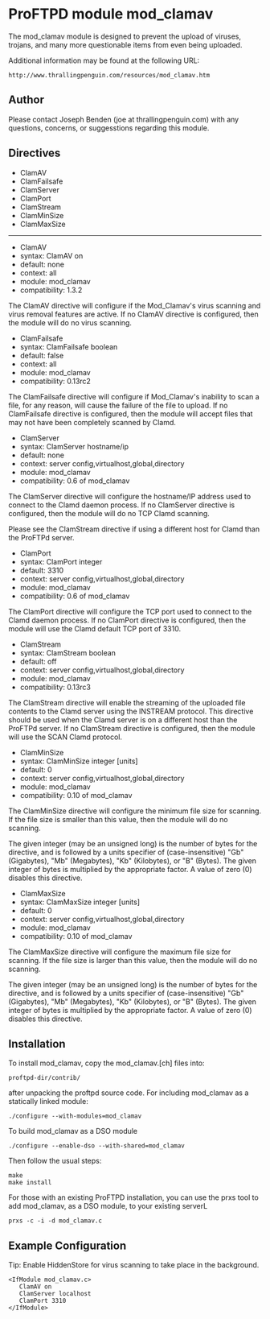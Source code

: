 # ProFTPD module mod_clamav

The mod_clamav module is designed to prevent the upload of viruses,
trojans, and many more questionable items from even being uploaded.

Additional information may be found at the following URL:

    http://www.thrallingpenguin.com/resources/mod_clamav.htm

## Author

Please contact Joseph Benden (joe at thrallingpenguin.com) with any
questions, concerns, or suggesstions regarding this module.

## Directives

* ClamAV
* ClamFailsafe
* ClamServer
* ClamPort
* ClamStream
* ClamMinSize
* ClamMaxSize
 
----

* ClamAV
 * syntax: ClamAV on
 * default: none
 * context: all
 * module: mod_clamav
 * compatibility: 1.3.2

The ClamAV directive will configure if the Mod_Clamav's virus scanning
and virus removal features are active. If no ClamAV directive is
configured, then the module will do no virus scanning.

* ClamFailsafe
 * syntax: ClamFailsafe boolean
 * default: false
 * context: all
 * module: mod_clamav
 * compatibility: 0.13rc2

The ClamFailsafe directive will configure if Mod_Clamav's inability to
scan a file, for any reason, will cause the failure of the file to
upload. If no ClamFailsafe directive is configured, then the module
will accept files that may not have been completely scanned by Clamd.

* ClamServer
 * syntax: ClamServer hostname/ip
 * default: none
 * context: server config,virtualhost,global,directory
 * module: mod_clamav
 * compatibility: 0.6 of mod_clamav

The ClamServer directive will configure the hostname/IP address used
to connect to the Clamd daemon process. If no ClamServer directive is
configured, then the module will do no TCP Clamd scanning.

Please see the ClamStream directive if using a different host for
Clamd than the ProFTPd server.

* ClamPort
 * syntax: ClamPort integer
 * default: 3310
 * context: server config,virtualhost,global,directory
 * module: mod_clamav
 * compatibility: 0.6 of mod_clamav

The ClamPort directive will configure the TCP port used to connect to
the Clamd daemon process. If no ClamPort directive is configured,
then the module will use the Clamd default TCP port of 3310.

* ClamStream
 * syntax: ClamStream boolean
 * default: off
 * context: server config,virtualhost,global,directory
 * module: mod_clamav
 * compatibility: 0.13rc3

The ClamStream directive will enable the streaming of the uploaded
file contents to the Clamd server using the INSTREAM protocol. This
directive should be used when the Clamd server is on a different
host than the ProFTPd server. If no ClamStream directive is
configured, then the module will use the SCAN Clamd protocol.
 
* ClamMinSize
 * syntax: ClamMinSize integer [units]
 * default: 0
 * context: server config,virtualhost,global,directory
 * module: mod_clamav
 * compatibility: 0.10 of mod_clamav

The ClamMinSize directive will configure the minimum file size for
scanning. If the file size is smaller than this value, then the module
will do no scanning.

The given integer (may be an unsigned long) is the number of bytes for
the directive, and is followed by a units specifier of
(case-insensitive) "Gb" (Gigabytes), "Mb" (Megabytes), "Kb"
(Kilobytes), or "B" (Bytes). The given integer of bytes is multiplied
by the appropriate factor. A value of zero (0) disables this
directive.
 
* ClamMaxSize
 * syntax: ClamMaxSize integer [units]
 * default: 0
 * context: server config,virtualhost,global,directory
 * module: mod_clamav
 * compatibility: 0.10 of mod_clamav

The ClamMaxSize directive will configure the maximum file size for
scanning. If the file size is larger than this value, then the module
will do no scanning.

The given integer (may be an unsigned long) is the number of bytes for
the directive, and is followed by a units specifier of
(case-insensitive) "Gb" (Gigabytes), "Mb" (Megabytes), "Kb"
(Kilobytes), or "B" (Bytes). The given integer of bytes is multiplied
by the appropriate factor. A value of zero (0) disables this
directive.
 
## Installation

To install mod_clamav, copy the mod_clamav.[ch] files into:

    proftpd-dir/contrib/

after unpacking the proftpd source code. For including mod_clamav as
a statically linked module:

    ./configure --with-modules=mod_clamav

To build mod_clamav as a DSO module

    ./configure --enable-dso --with-shared=mod_clamav

Then follow the usual steps:

    make
    make install

For those with an existing ProFTPD installation, you can use the prxs
tool to add mod_clamav, as a DSO module, to your existing serverL

    prxs -c -i -d mod_clamav.c

## Example Configuration

Tip: Enable HiddenStore for virus scanning to take place in the background.

    <IfModule mod_clamav.c>
       ClamAV on
       ClamServer localhost
       ClamPort 3310
    </IfModule>

